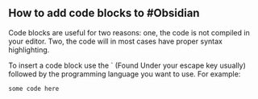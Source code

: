 ## How to add code blocks to #Obsidian

Code blocks are useful for two reasons: one, the code is not compiled in your editor. Two, the code will in most cases have proper syntax highlighting.

To insert a code block use the ` (Found Under your escape key usually) followed by the programming language you want to use. For example:

```html
some code here
```
